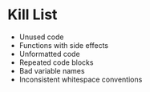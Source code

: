 Kill List
=========
* Unused code
* Functions with side effects
* Unformatted code
* Repeated code blocks
* Bad variable names
* Inconsistent whitespace conventions
